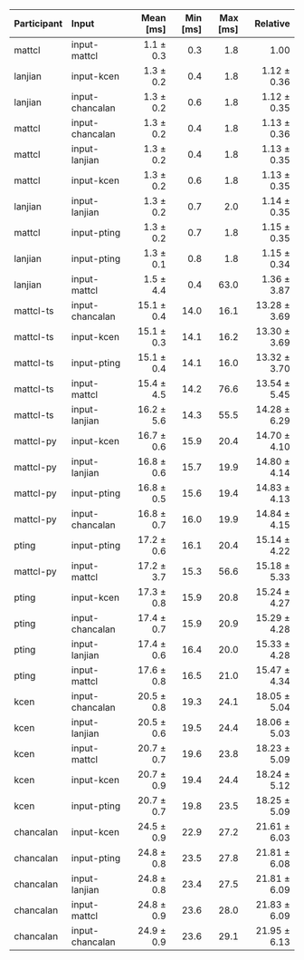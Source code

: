 | Participant | Input | Mean [ms] | Min [ms] | Max [ms] | Relative |
|:---|:---|---:|---:|---:|---:|
| mattcl | input-mattcl | 1.1 ± 0.3 | 0.3 | 1.8 | 1.00 |
| lanjian | input-kcen | 1.3 ± 0.2 | 0.4 | 1.8 | 1.12 ± 0.36 |
| lanjian | input-chancalan | 1.3 ± 0.2 | 0.6 | 1.8 | 1.12 ± 0.35 |
| mattcl | input-chancalan | 1.3 ± 0.2 | 0.4 | 1.8 | 1.13 ± 0.36 |
| mattcl | input-lanjian | 1.3 ± 0.2 | 0.4 | 1.8 | 1.13 ± 0.35 |
| mattcl | input-kcen | 1.3 ± 0.2 | 0.6 | 1.8 | 1.13 ± 0.35 |
| lanjian | input-lanjian | 1.3 ± 0.2 | 0.7 | 2.0 | 1.14 ± 0.35 |
| mattcl | input-pting | 1.3 ± 0.2 | 0.7 | 1.8 | 1.15 ± 0.35 |
| lanjian | input-pting | 1.3 ± 0.1 | 0.8 | 1.8 | 1.15 ± 0.34 |
| lanjian | input-mattcl | 1.5 ± 4.4 | 0.4 | 63.0 | 1.36 ± 3.87 |
| mattcl-ts | input-chancalan | 15.1 ± 0.4 | 14.0 | 16.1 | 13.28 ± 3.69 |
| mattcl-ts | input-kcen | 15.1 ± 0.3 | 14.1 | 16.2 | 13.30 ± 3.69 |
| mattcl-ts | input-pting | 15.1 ± 0.4 | 14.1 | 16.0 | 13.32 ± 3.70 |
| mattcl-ts | input-mattcl | 15.4 ± 4.5 | 14.2 | 76.6 | 13.54 ± 5.45 |
| mattcl-ts | input-lanjian | 16.2 ± 5.6 | 14.3 | 55.5 | 14.28 ± 6.29 |
| mattcl-py | input-kcen | 16.7 ± 0.6 | 15.9 | 20.4 | 14.70 ± 4.10 |
| mattcl-py | input-lanjian | 16.8 ± 0.6 | 15.7 | 19.9 | 14.80 ± 4.14 |
| mattcl-py | input-pting | 16.8 ± 0.5 | 15.6 | 19.4 | 14.83 ± 4.13 |
| mattcl-py | input-chancalan | 16.8 ± 0.7 | 16.0 | 19.9 | 14.84 ± 4.15 |
| pting | input-pting | 17.2 ± 0.6 | 16.1 | 20.4 | 15.14 ± 4.22 |
| mattcl-py | input-mattcl | 17.2 ± 3.7 | 15.3 | 56.6 | 15.18 ± 5.33 |
| pting | input-kcen | 17.3 ± 0.8 | 15.9 | 20.8 | 15.24 ± 4.27 |
| pting | input-chancalan | 17.4 ± 0.7 | 15.9 | 20.9 | 15.29 ± 4.28 |
| pting | input-lanjian | 17.4 ± 0.6 | 16.4 | 20.0 | 15.33 ± 4.28 |
| pting | input-mattcl | 17.6 ± 0.8 | 16.5 | 21.0 | 15.47 ± 4.34 |
| kcen | input-chancalan | 20.5 ± 0.8 | 19.3 | 24.1 | 18.05 ± 5.04 |
| kcen | input-lanjian | 20.5 ± 0.6 | 19.5 | 24.4 | 18.06 ± 5.03 |
| kcen | input-mattcl | 20.7 ± 0.7 | 19.6 | 23.8 | 18.23 ± 5.09 |
| kcen | input-kcen | 20.7 ± 0.9 | 19.4 | 24.4 | 18.24 ± 5.12 |
| kcen | input-pting | 20.7 ± 0.7 | 19.8 | 23.5 | 18.25 ± 5.09 |
| chancalan | input-kcen | 24.5 ± 0.9 | 22.9 | 27.2 | 21.61 ± 6.03 |
| chancalan | input-pting | 24.8 ± 0.8 | 23.5 | 27.8 | 21.81 ± 6.08 |
| chancalan | input-lanjian | 24.8 ± 0.8 | 23.4 | 27.5 | 21.81 ± 6.09 |
| chancalan | input-mattcl | 24.8 ± 0.9 | 23.6 | 28.0 | 21.83 ± 6.09 |
| chancalan | input-chancalan | 24.9 ± 0.9 | 23.6 | 29.1 | 21.95 ± 6.13 |
